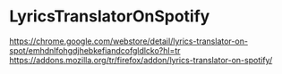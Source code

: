 # LyricsTranslatorOnSpotify

https://chrome.google.com/webstore/detail/lyrics-translator-on-spot/emhdnlfohgdjhebkefiandcofgldlcko?hl=tr
https://addons.mozilla.org/tr/firefox/addon/lyrics-translator-on-spotify/
